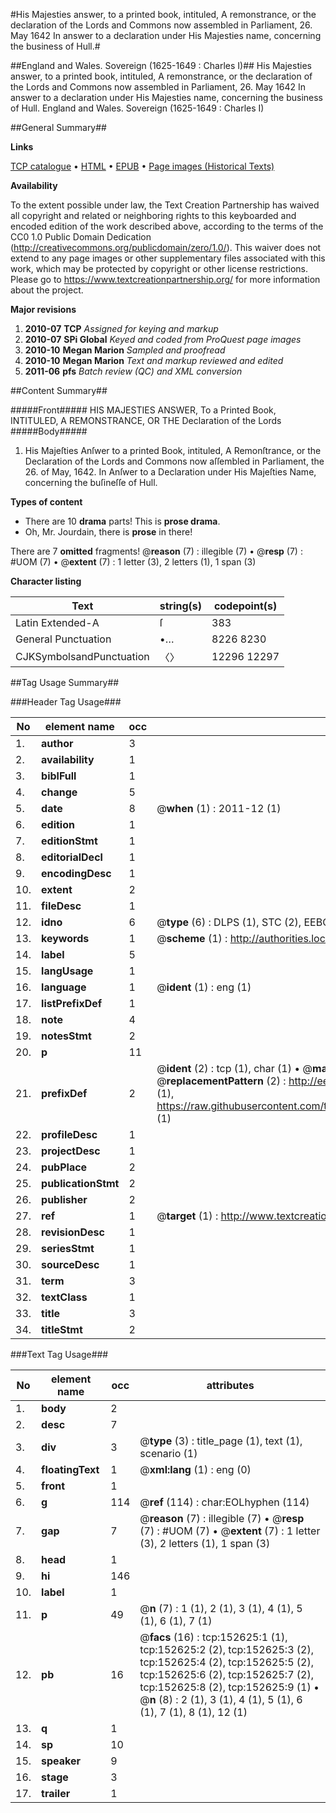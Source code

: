 #His Majesties answer, to a printed book, intituled, A remonstrance, or the declaration of the Lords and Commons now assembled in Parliament, 26. May 1642 In answer to a declaration under His Majesties name, concerning the business of Hull.#

##England and Wales. Sovereign (1625-1649 : Charles I)##
His Majesties answer, to a printed book, intituled, A remonstrance, or the declaration of the Lords and Commons now assembled in Parliament, 26. May 1642 In answer to a declaration under His Majesties name, concerning the business of Hull.
England and Wales. Sovereign (1625-1649 : Charles I)

##General Summary##

**Links**

[TCP catalogue](http://www.ota.ox.ac.uk/tcp/)  • 
[HTML](http://tei.it.ox.ac.uk/tcp/Texts-HTML/free/A78/A78637.html)  • 
[EPUB](http://tei.it.ox.ac.uk/tcp/Texts-EPUB/free/A78/A78637.epub) • 
[Page images (Historical Texts)](https://historicaltexts.jisc.ac.uk/eebo-99895305e)

**Availability**

To the extent possible under law, the Text Creation Partnership has waived all copyright and related or neighboring rights to this keyboarded and encoded edition of the work described above, according to the terms of the CC0 1.0 Public Domain Dedication (http://creativecommons.org/publicdomain/zero/1.0/). This waiver does not extend to any page images or other supplementary files associated with this work, which may be protected by copyright or other license restrictions. Please go to https://www.textcreationpartnership.org/ for more information about the project.

**Major revisions**

1. __2010-07__ __TCP__ *Assigned for keying and markup*
1. __2010-07__ __SPi Global__ *Keyed and coded from ProQuest page images*
1. __2010-10__ __Megan Marion__ *Sampled and proofread*
1. __2010-10__ __Megan Marion__ *Text and markup reviewed and edited*
1. __2011-06__ __pfs__ *Batch review (QC) and XML conversion*

##Content Summary##

#####Front#####
HIS MAJESTIES ANSWER, To a Printed Book, INTITULED, A REMONSTRANCE, OR THE Declaration of the Lords 
#####Body#####

1. His Majeſties Anſwer to a printed Book, intituled, A Remonſtrance, or the Declaration of the Lords and Commons now aſſembled in Parliament, the 26. of May, 1642. In Anſwer to a Declaration under His Majeſties Name, concerning the buſineſſe of Hull.

**Types of content**

  * There are 10 **drama** parts! This is **prose drama**.
  * Oh, Mr. Jourdain, there is **prose** in there!

There are 7 **omitted** fragments! 
 @__reason__ (7) : illegible (7)  •  @__resp__ (7) : #UOM (7)  •  @__extent__ (7) : 1 letter (3), 2 letters (1), 1 span (3)

**Character listing**


|Text|string(s)|codepoint(s)|
|---|---|---|
|Latin Extended-A|ſ|383|
|General Punctuation|•…|8226 8230|
|CJKSymbolsandPunctuation|〈〉|12296 12297|

##Tag Usage Summary##

###Header Tag Usage###

|No|element name|occ|attributes|
|---|---|---|---|
|1.|__author__|3||
|2.|__availability__|1||
|3.|__biblFull__|1||
|4.|__change__|5||
|5.|__date__|8| @__when__ (1) : 2011-12 (1)|
|6.|__edition__|1||
|7.|__editionStmt__|1||
|8.|__editorialDecl__|1||
|9.|__encodingDesc__|1||
|10.|__extent__|2||
|11.|__fileDesc__|1||
|12.|__idno__|6| @__type__ (6) : DLPS (1), STC (2), EEBO-CITATION (1), PROQUEST (1), VID (1)|
|13.|__keywords__|1| @__scheme__ (1) : http://authorities.loc.gov/ (1)|
|14.|__label__|5||
|15.|__langUsage__|1||
|16.|__language__|1| @__ident__ (1) : eng (1)|
|17.|__listPrefixDef__|1||
|18.|__note__|4||
|19.|__notesStmt__|2||
|20.|__p__|11||
|21.|__prefixDef__|2| @__ident__ (2) : tcp (1), char (1)  •  @__matchPattern__ (2) : ([0-9\-]+):([0-9IVX]+) (1), (.+) (1)  •  @__replacementPattern__ (2) : http://eebo.chadwyck.com/downloadtiff?vid=$1&page=$2 (1), https://raw.githubusercontent.com/textcreationpartnership/Texts/master/tcpchars.xml#$1 (1)|
|22.|__profileDesc__|1||
|23.|__projectDesc__|1||
|24.|__pubPlace__|2||
|25.|__publicationStmt__|2||
|26.|__publisher__|2||
|27.|__ref__|1| @__target__ (1) : http://www.textcreationpartnership.org/docs/. (1)|
|28.|__revisionDesc__|1||
|29.|__seriesStmt__|1||
|30.|__sourceDesc__|1||
|31.|__term__|3||
|32.|__textClass__|1||
|33.|__title__|3||
|34.|__titleStmt__|2||


###Text Tag Usage###

|No|element name|occ|attributes|
|---|---|---|---|
|1.|__body__|2||
|2.|__desc__|7||
|3.|__div__|3| @__type__ (3) : title_page (1), text (1), scenario (1)|
|4.|__floatingText__|1| @__xml:lang__ (1) : eng (0)|
|5.|__front__|1||
|6.|__g__|114| @__ref__ (114) : char:EOLhyphen (114)|
|7.|__gap__|7| @__reason__ (7) : illegible (7)  •  @__resp__ (7) : #UOM (7)  •  @__extent__ (7) : 1 letter (3), 2 letters (1), 1 span (3)|
|8.|__head__|1||
|9.|__hi__|146||
|10.|__label__|1||
|11.|__p__|49| @__n__ (7) : 1 (1), 2 (1), 3 (1), 4 (1), 5 (1), 6 (1), 7 (1)|
|12.|__pb__|16| @__facs__ (16) : tcp:152625:1 (1), tcp:152625:2 (2), tcp:152625:3 (2), tcp:152625:4 (2), tcp:152625:5 (2), tcp:152625:6 (2), tcp:152625:7 (2), tcp:152625:8 (2), tcp:152625:9 (1)  •  @__n__ (8) : 2 (1), 3 (1), 4 (1), 5 (1), 6 (1), 7 (1), 8 (1), 12 (1)|
|13.|__q__|1||
|14.|__sp__|10||
|15.|__speaker__|9||
|16.|__stage__|3||
|17.|__trailer__|1||
